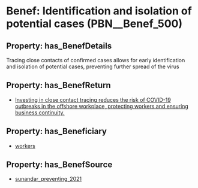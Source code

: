 # Benef: __Identification and isolation of potential cases__ (PBN__Benef_500)

## Property: has_BenefDetails

Tracing close contacts of confirmed cases allows for early identification and isolation of potential cases, preventing further spread of the virus

## Property: has_BenefReturn

* [Investing in close contact tracing reduces the risk of COVID-19 outbreaks in the offshore workplace, protecting workers and ensuring business continuity.](../BenefReturn/PBN__BenefReturn_544)

## Property: has_Beneficiary

* [workers](../Stakeholder/PBN__Stakeholder_128)

## Property: has_BenefSource

* [sunandar_preventing_2021](../Article/PBN__Article_102)

